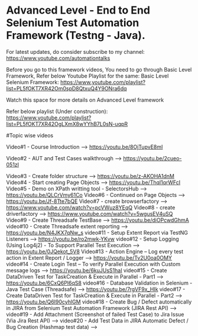 # Advanced Level - End to End Selenium Test Automation Framework (Testng - Java).

For latest updates, do consider subscribe to my channel:  https://www.youtube.com/automationtalks

Before you go to this framework videos, You need to go through Basic Level Framework, Refer below Youtube Playlist for the same:
Basic Level Selenium Framework: https://www.youtube.com/playlist?list=PL5fOKT7XR42Om0spD8QtxuQ4Y9ONra6dq

Watch this space for more details on Advanced Level framework

Refer below playlist (Under construction): https://www.youtube.com/playlist?list=PL5fOKT7XR42OgLXmX8wYYhB7L0sN-uqpR

#Topic wise videos

Video#1 -  Course Introduction --> https://youtu.be/8OjTupvE8mI

Video#2 -  AUT and Test Cases walkthrough --> https://youtu.be/2cueo-051zI

Video#3 -  Create folder structure --> https://youtu.be/z-AKOHA1dnM
Video#4 -  Start creating Page Objects --> https://youtu.be/Thql1qrWFcI
Video#5 -  Demo on XPath writting tool - SelectorsHub --> https://youtu.be/QLCrVmy61Co
Video#6 -  Continued on Page Objects --> https://youtu.be/Jf-8Tte7bQE
Video#7 -  create browserfactory --> https://www.youtube.com/watch?v=pcVWuz8YEqQ
Video#8 -  create driverfactory --> https://www.youtube.com/watch?v=5wgusEV4uSQ
Video#9 -  Create Threadsafe TestBase --> https://youtu.be/diOPcwdGhmA
video#10 - Create Threadsafe extent reporting --> https://youtu.be/N4JKX7qNw_s
video#11 - Setup Extent Report via TestNG Listeners --> https://youtu.be/ro2mwk-YKvw
video#12 - Setup Logging (Using Log4j2) - To Support Parallel Test Execution  --> https://youtu.be/0JQekot_5V8
Video#13 - Action Engine – Log every test action in Extent Report / Logger --> https://youtu.be/Tv2U0oa0OMY
video#14 - Create Login Test – To verify Parallel Execution with Custom message logs --> https://youtu.be/6kuJUsS1haI
video#15 - Create DataDriven Test for TaskCreation & Execute in Parallel - Part1 --> https://youtu.be/6CxQ6Pl6qS8
video#16 - Database Validation in Selenium - Java Test Case (Threadsafe) --> https://youtu.be/7rgVF9x_HIk
video#17 - Create DataDriven Test for TaskCreation & Execute in Parallel - Part2 --> https://youtu.be/Q6I90cyhlGM
video#18 - Create Bug / Defect automatically in JIRA from Selenium Test Automation Framework (JIRA Rest API) --> 
video#19 - Add Attachment (Screenshot of failed Test Case) to Jira Issue (Via Jira Rest API) --> 
video#20 - Add Test Data in JIRA Automatic Defect / Bug Creation (Hashmap test data) --> 
